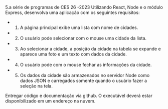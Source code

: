 5.a série de programas de CES 26 -2023 Utilizando React, Node e o módulo Express, desenvolva uma aplicação com os seguintes requisitos:

- 1) A página principal exibe uma lista com nome de
cidades.

- 2) O usuário pode selecionar com o mouse uma cidade da lista.

- 3) Ao selecionar a cidade, a posição da cidade na tabela se expande e aparece uma foto e um texto com dados da cidade.

- 4) O usuário pode com o mouse fechar as informações da cidade.

- 5) Os dados da cidade são armazenados no servidor Node como dados JSON e carregados somente quando o usuário fazer a seleção na tela.

Entregar código e documentação via github. O executável deverá estar disponibilizado em um endereço na nuvem.